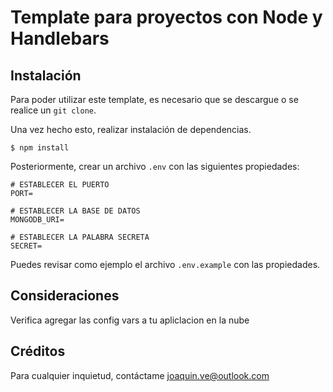 # Template para proyectos con Node y Handlebars

## Instalación

Para poder utilizar este template, es necesario que se descargue o se realice un `git clone`.

Una vez hecho esto, realizar instalación de dependencias.

```shell
$ npm install 
```

Posteriormente, crear un archivo `.env` con las siguientes propiedades:

```env
# ESTABLECER EL PUERTO
PORT= 

# ESTABLECER LA BASE DE DATOS
MONGODB_URI=

# ESTABLECER LA PALABRA SECRETA
SECRET=
```

Puedes revisar como ejemplo el archivo `.env.example` con las propiedades.

## Consideraciones 
Verifica agregar las config vars a tu apliclacion en la nube

## Créditos

Para cualquier inquietud, contáctame [joaquin.ve@outlook.com](mailto:joaquin.ve@outlook.com)